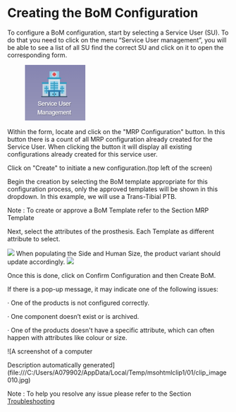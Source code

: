 # Creating the BoM Configuration

To configure a BoM configuration, start by selecting a Service User (SU). To do that you need to click on the menu “Service User management”, you will be able to see a list of all SU find the correct SU and click on it to open the corresponding form.

<figure><img src="../../../.gitbook/assets/image (9) (1) (1).png" alt=""><figcaption></figcaption></figure>

Within the form, locate and click on the "MRP Configuration" button. In this button there is a count of all MRP configuration already created for the Service User. When clicking the button it will display all existing configurations already created for this service user.

Click on "Create" to initiate a new configuration.(top left of the screen)

Begin the creation by selecting the BoM template appropriate for this configuration process, only the approved templates will be shown in this dropdown. In this example, we will use a Trans-Tibial PTB.

Note : To create or approve a BoM Template refer to the Section MRP Template



Next, select the attributes of the prosthesis. Each Template as different attribute to select.

![](file:///C:/Users/A079902/AppData/Local/Temp/msohtmlclip1/01/clip_image006.jpg) When populating the Side and Human Size, the product variant should update accordingly. ![](file:///C:/Users/A079902/AppData/Local/Temp/msohtmlclip1/01/clip_image008.jpg)

Once this is done, click on Confirm Configuration and then Create BoM.

If there is a pop-up message, it may indicate one of the following issues:

·       One of the products is not configured correctly.

·       One component doesn’t exist or is archived.

·       One of the products doesn't have a specific attribute, which can often happen with attributes like colour or size.

![A screenshot of a computer

Description automatically generated](file:///C:/Users/A079902/AppData/Local/Temp/msohtmlclip1/01/clip_image010.jpg)

Note : To help you resolve any issue please refer to the Section [Troubleshooting](broken-reference)
